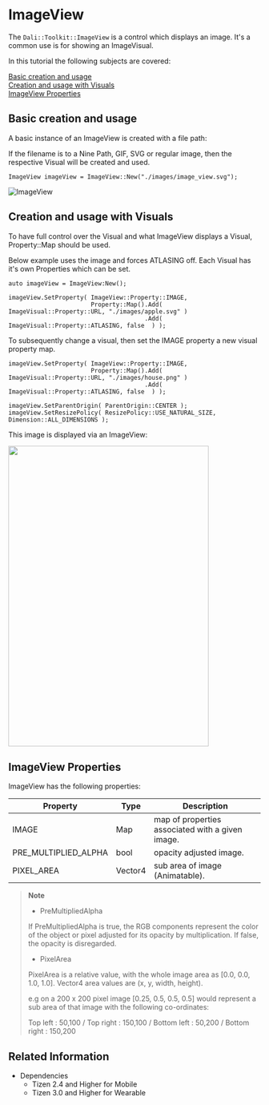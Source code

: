 # ImageView


The `Dali::Toolkit::ImageView` is a control which displays an image. It's a common use is for showing an ImageVisual.

In this tutorial the following subjects are covered:

[Basic creation and usage](#1)<br>
[Creation and usage with Visuals](#2)<br>
[ImageView Properties](#3)<br>

<a name="1"></a>
## Basic creation and usage

A basic instance of an ImageView is created with a file path:

If the filename is to a Nine Path, GIF, SVG or regular image, then the respective Visual will be created and used.

```
ImageView imageView = ImageView::New("./images/image_view.svg");
```

![ImageView](./media/image_view.png)

<a name="2"></a>
## Creation and usage with Visuals

To have full control over the Visual and what ImageView displays a Visual, Property::Map should be used.

Below example uses the image and forces ATLASING off.
Each Visual has it's own Properties which can be set.

```
auto imageView = ImageView:New();

imageView.SetProperty( ImageView::Property::IMAGE,
                       Property::Map().Add( ImageVisual::Property::URL, "./images/apple.svg" )
                                      .Add( ImageVisual::Property::ATLASING, false  ) );
```

To subsequently change a visual, then set the IMAGE property a new visual property map.

```
imageView.SetProperty( ImageView::Property::IMAGE,
                       Property::Map().Add( ImageVisual::Property::URL, "./images/house.png" )
                                      .Add( ImageVisual::Property::ATLASING, false  ) );

imageView.SetParentOrigin( ParentOrigin::CENTER );
imageView.SetResizePolicy( ResizePolicy::USE_NATURAL_SIZE, Dimension::ALL_DIMENSIONS );
```

This image is displayed via an ImageView:

<img src="./media/house.png" width="400" height="600">

<a name="3"></a>
## ImageView Properties

ImageView has the following properties:

| Property  | Type | Description |
|--------------|--------------|--------------|
| IMAGE  | Map | map of properties associated with a given image. |
| PRE_MULTIPLIED_ALPHA | bool | opacity adjusted image. |
| PIXEL_AREA | Vector4 | sub area of image (Animatable). |

> **Note**  
>- PreMultipliedAlpha
>
> If PreMultipliedAlpha is true, the RGB components represent the color of the object or pixel adjusted for its opacity by multiplication. If false, the opacity is disregarded.
>
>- PixelArea
>
> PixelArea is a relative value, with the whole image area as [0.0, 0.0, 1.0, 1.0]. Vector4 area values are (x, y, width, height).
>
> e.g on a 200 x 200 pixel image [0.25, 0.5, 0.5, 0.5] would represent a sub area of that image with the following co-ordinates:
>
> Top left     : 50,100 / Top right    : 150,100 / Bottom left  : 50,200 / Bottom right : 150,200


## Related Information
- Dependencies
  - Tizen 2.4 and Higher for Mobile
  - Tizen 3.0 and Higher for Wearable
